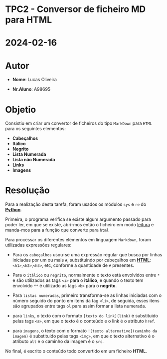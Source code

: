 # TPC2 - Conversor de ficheiro MD para HTML

# 2024-02-16

# Autor

- **Nome**: Lucas Oliveira

- **Nr.Aluno**: A98695

# Objetio
Consistiu em criar um convertor de ficheiros do tipo `MarkDown` para `HTML` para os seguintes elementos:

- **Cabeçalhos**
- **Itálico**
- **Negrito**
- **Lista Numerada**
- **Lista não Numerada**
- **Links**
- **Imagens**

# Resolução

Para a realização desta tarefa, foram usados os módulos `sys` e `re` do <u>**Python**</u>.

Primeira, o programa verifica se existe algum argumento passado para poder ler, em que se existe, abri-mos então o ficheiro em modo <u>leitura</u> e manda-mos para a função que converte para `html`

Para processar os diferentes elementos em linguagem `Markdown`, foram utilizadas expressões regulares:

* Para os `cabeçalhos` usou-se uma expressão regular que busca por linhas iniciadas por um ou mais `#`, substituindo por cabeçalhos em <u>**HTML**</u>: `<h1>`,`<h2>`,`<h3>`, etc, conforme a quantidade de `#` presentes.

* Para o `itálico` ou `negrito`, normalmente o texto está envolvidos entre `*` e são utilizados as tags `<i>` para o **itálico**, e quando o texto tem envolvido `**` é utilizado as tags `<b>` para o **negrito**.

* Para `listas numeradas`, primeiro transforma-se as linhas iniciadas com o número seguido do ponto em itens da tag `<li>`, de seguida, esses itens são agrupados entre tags `ol` para assim formar a lista numerada.

* para `links`, o texto com o formato `[texto do link](link)` é substituido pelas tags `<a>`, em que o texto é o conteúdo e o link é o atributo `href`.

* para `imagens`, o texto com o formato `![texto alternativo](caminho da imagem)` é substituido pelas tags `<img>`, em que o texto alternativo é o atributo `alt` e o caminho da imagem é o `src`.

No final, é escrito o conteúdo todo convertido em um ficheiro **HTML**.
